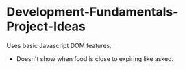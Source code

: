 # Development-Fundamentals-Project-Ideas
Uses basic Javascript DOM features.
- Doesn't show when food is close to expiring like asked.
